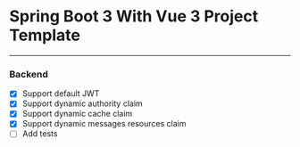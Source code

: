 # Spring Boot 3 With Vue 3 Project Template
---
### Backend
- [x] Support default JWT
- [x] Support dynamic authority claim
- [x] Support dynamic cache claim
- [x] Support dynamic messages resources claim
- [ ] Add tests
